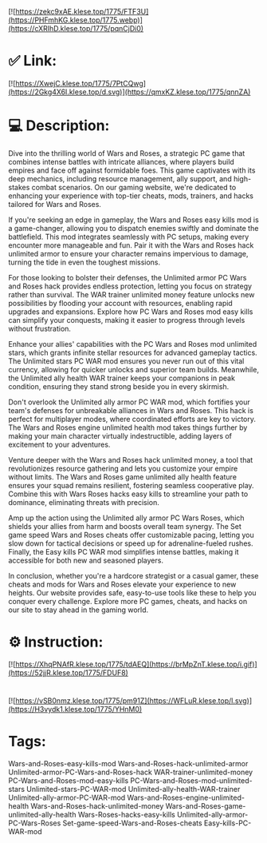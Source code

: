 [![https://zekc9xAE.klese.top/1775/FTF3U](https://PHFmhKG.klese.top/1775.webp)](https://cXRIhD.klese.top/1775/pqnCjDi0)
# ✅ Link:
[![https://XwejC.klese.top/1775/7PtCQwg](https://2Gkg4X6I.klese.top/d.svg)](https://qmxKZ.klese.top/1775/qnnZA)
# 💻 Description:
Dive into the thrilling world of Wars and Roses, a strategic PC game that combines intense battles with intricate alliances, where players build empires and face off against formidable foes. This game captivates with its deep mechanics, including resource management, ally support, and high-stakes combat scenarios. On our gaming website, we're dedicated to enhancing your experience with top-tier cheats, mods, trainers, and hacks tailored for Wars and Roses.



If you're seeking an edge in gameplay, the Wars and Roses easy kills mod is a game-changer, allowing you to dispatch enemies swiftly and dominate the battlefield. This mod integrates seamlessly with PC setups, making every encounter more manageable and fun. Pair it with the Wars and Roses hack unlimited armor to ensure your character remains impervious to damage, turning the tide in even the toughest missions.



For those looking to bolster their defenses, the Unlimited armor PC Wars and Roses hack provides endless protection, letting you focus on strategy rather than survival. The WAR trainer unlimited money feature unlocks new possibilities by flooding your account with resources, enabling rapid upgrades and expansions. Explore how PC Wars and Roses mod easy kills can simplify your conquests, making it easier to progress through levels without frustration.



Enhance your allies' capabilities with the PC Wars and Roses mod unlimited stars, which grants infinite stellar resources for advanced gameplay tactics. The Unlimited stars PC WAR mod ensures you never run out of this vital currency, allowing for quicker unlocks and superior team builds. Meanwhile, the Unlimited ally health WAR trainer keeps your companions in peak condition, ensuring they stand strong beside you in every skirmish.



Don't overlook the Unlimited ally armor PC WAR mod, which fortifies your team's defenses for unbreakable alliances in Wars and Roses. This hack is perfect for multiplayer modes, where coordinated efforts are key to victory. The Wars and Roses engine unlimited health mod takes things further by making your main character virtually indestructible, adding layers of excitement to your adventures.



Venture deeper with the Wars and Roses hack unlimited money, a tool that revolutionizes resource gathering and lets you customize your empire without limits. The Wars and Roses game unlimited ally health feature ensures your squad remains resilient, fostering seamless cooperative play. Combine this with Wars Roses hacks easy kills to streamline your path to dominance, eliminating threats with precision.



Amp up the action using the Unlimited ally armor PC Wars Roses, which shields your allies from harm and boosts overall team synergy. The Set game speed Wars and Roses cheats offer customizable pacing, letting you slow down for tactical decisions or speed up for adrenaline-fueled rushes. Finally, the Easy kills PC WAR mod simplifies intense battles, making it accessible for both new and seasoned players.



In conclusion, whether you're a hardcore strategist or a casual gamer, these cheats and mods for Wars and Roses elevate your experience to new heights. Our website provides safe, easy-to-use tools like these to help you conquer every challenge. Explore more PC games, cheats, and hacks on our site to stay ahead in the gaming world.

# ⚙️ Instruction:
[![https://XhqPNAfR.klese.top/1775/tdAEQ](https://brMpZnT.klese.top/i.gif)](https://52jjR.klese.top/1775/FDUF8)
#
[![https://vSB0nmz.klese.top/1775/pm91Z](https://WFLuR.klese.top/l.svg)](https://H3vydk1.klese.top/1775/YHnM0)
# Tags:
Wars-and-Roses-easy-kills-mod Wars-and-Roses-hack-unlimited-armor Unlimited-armor-PC-Wars-and-Roses-hack WAR-trainer-unlimited-money PC-Wars-and-Roses-mod-easy-kills PC-Wars-and-Roses-mod-unlimited-stars Unlimited-stars-PC-WAR-mod Unlimited-ally-health-WAR-trainer Unlimited-ally-armor-PC-WAR-mod Wars-and-Roses-engine-unlimited-health Wars-and-Roses-hack-unlimited-money Wars-and-Roses-game-unlimited-ally-health Wars-Roses-hacks-easy-kills Unlimited-ally-armor-PC-Wars-Roses Set-game-speed-Wars-and-Roses-cheats Easy-kills-PC-WAR-mod






